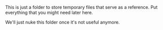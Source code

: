 This is just a folder to store temporary files that serve as a reference. Put everything that you might need later here.

We'll just nuke this folder once it's not useful anymore.